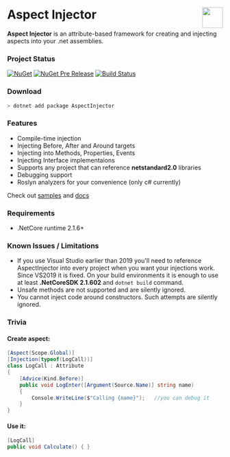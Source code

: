 <img src="https://raw.githubusercontent.com/pamidur/aspect-injector/master/package.png" width="48" align="right"/>Aspect Injector
========================
**Aspect Injector** is an attribute-based framework for creating and injecting aspects into your .net assemblies.

### Project Status
[![NuGet](https://img.shields.io/nuget/v/AspectInjector.svg)](https://www.nuget.org/packages/AspectInjector)
[![NuGet Pre Release](https://img.shields.io/nuget/vpre/AspectInjector.svg)](https://www.nuget.org/packages/AspectInjector)
[![Build Status](https://travis-ci.org/pamidur/aspect-injector.svg?branch=master)](https://travis-ci.org/pamidur/aspect-injector)

### Download
```bash
> dotnet add package AspectInjector
```

### Features
- Compile-time injection
- Injecting Before, After and Around targets
- Injecting into Methods, Properties, Events
- Injecting Interface implementaions
- Supports any project that can reference **netstandard2.0** libraries
- Debugging support
- Roslyn analyzers for your convenience (only c# currently)

Check out [samples](samples) and [docs](docs)

### Requirements
- .NetCore runtime 2.1.6+

### Known Issues / Limitations
- If you use Visual Studio earlier than 2019 you'll need to reference AspectInjector into every project when you want your injections work. Since VS2019 it is fixed. On your build environments it is enough to use at least **.NetCoreSDK 2.1.602** and ```dotnet build``` command.
- Unsafe methods are not supported and are silently ignored.
- You cannot inject code around constructors. Such attempts are silently ignored.

### Trivia

#### Create aspect:
```C#
[Aspect(Scope.Global)]
[Injection(typeof(LogCall))]
class LogCall : Attribute
{
    [Advice(Kind.Before)]
    public void LogEnter([Argument(Source.Name)] string name)
    {
        Console.WriteLine($"Calling {name}");   //you can debug it	
    }
}
```
#### Use it:
```C#
[LogCall]
public void Calculate() { }
```
